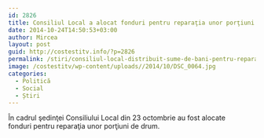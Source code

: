 ```yaml
---
id: 2826
title: Consiliul Local a alocat fonduri pentru reparaţia unor porţiuni de drum
date: 2014-10-24T14:50:53+03:00
author: Mircea
layout: post
guid: http://costestitv.info/?p=2826
permalink: /stiri/consiliul-local-distribuit-sume-de-bani-pentru-reparatia-unor-anumite-portiuni-de-drum/
image: /costestitv/wp-content/uploads//2014/10/DSC_0064.jpg
categories:
  - Politică
  - Social
  - Știri
---
```

În cadrul şedinţei Consiliului Local din 23 octombrie au fost alocate fonduri pentru reparaţia unor porţiuni de drum.<!--more-->
